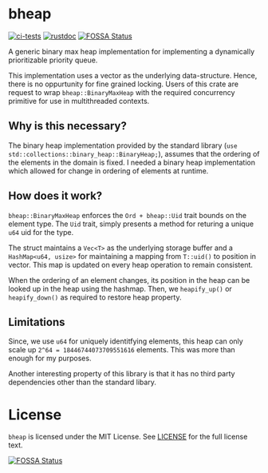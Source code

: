# bheap
[![ci-tests](https://github.com/arindas/bheap/actions/workflows/ci-tests.yml/badge.svg)](https://github.com/arindas/bheap/actions/workflows/ci-tests.yml)
[![rustdoc](https://github.com/arindas/bheap/actions/workflows/rustdoc.yml/badge.svg)](https://github.com/arindas/bheap/actions/workflows/rustdoc.yml)
[![FOSSA Status](https://app.fossa.com/api/projects/git%2Bgithub.com%2Farindas%2Fbheap.svg?type=shield)](https://app.fossa.com/projects/git%2Bgithub.com%2Farindas%2Fbheap?ref=badge_shield)

A generic binary max heap implementation for implementing a dynamically prioritizable priority queue.

This implementation uses a vector as the underlying data-structure. Hence, there is no oppurtunity
for fine grained locking. Users of this crate are request to wrap `bheap::BinaryMaxHeap` with the
required concurrency primitive for use in multithreaded contexts.

## Why is this necessary?
The binary heap implementation provided by the standard library (`use std::collections::binary_heap::BinaryHeap;`),
assumes that the ordering of the elements in the domain is fixed. I needed a binary heap implementation which allowed
for change in ordering of elements at runtime.

## How does it work?
`bheap::BinaryMaxHeap` enforces the `Ord + bheap::Uid` trait bounds on the element type. The `Uid` trait, simply
presents a method for returing a unique `u64` uid for the type.

The struct maintains a `Vec<T>` as the underlying storage buffer and a `HashMap<u64, usize>` for maintaining a
mapping from `T::uid()` to position in vector. This map is updated on every heap operation to remain consistent.

When the ordering of an element changes, its position in the heap can be looked up in the heap using the
hashmap. Then, we `heapify_up()` or `heapify_down()` as required to restore heap property.

## Limitations
Since, we use `u64` for uniquely identitfying elements, this heap can only scale up `2^64 = 18446744073709551616` elements.
This was more than enough for my purposes.

Another interesting property of this library is that it has no third party dependencies other than the standard libary.

# License

`bheap` is licensed under the MIT License. See [LICENSE](./LICENSE) for the full license text.


[![FOSSA Status](https://app.fossa.com/api/projects/git%2Bgithub.com%2Farindas%2Fbheap.svg?type=large)](https://app.fossa.com/projects/git%2Bgithub.com%2Farindas%2Fbheap?ref=badge_large)